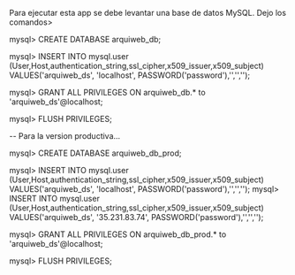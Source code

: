 Para ejecutar esta app se debe levantar una base de datos MySQL. Dejo los comandos>

mysql> CREATE DATABASE arquiweb_db;

mysql> INSERT INTO mysql.user (User,Host,authentication_string,ssl_cipher,x509_issuer,x509_subject)
        VALUES('arquiweb_ds', 'localhost', PASSWORD('password'),'','','');

mysql> GRANT ALL PRIVILEGES ON arquiweb_db.* to 'arquiweb_ds'@localhost;

mysql> FLUSH PRIVILEGES;


-- Para la version productiva...

mysql> CREATE DATABASE arquiweb_db_prod;

mysql> INSERT INTO mysql.user (User,Host,authentication_string,ssl_cipher,x509_issuer,x509_subject)
        VALUES('arquiweb_ds', 'localhost', PASSWORD('password'),'','','');
mysql> INSERT INTO mysql.user (User,Host,authentication_string,ssl_cipher,x509_issuer,x509_subject)
        VALUES('arquiweb_ds', '35.231.83.74', PASSWORD('password'),'','','');

mysql> GRANT ALL PRIVILEGES ON arquiweb_db_prod.* to 'arquiweb_ds'@localhost;

mysql> FLUSH PRIVILEGES;


